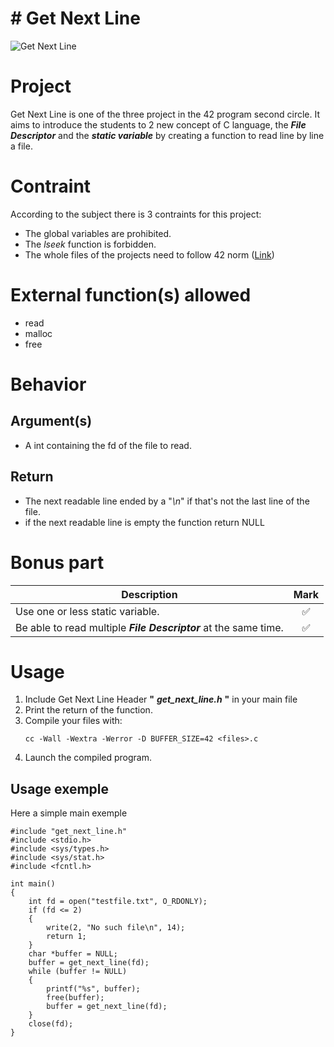 # # Get Next Line
<img alt="Get Next Line" src="https://img.shields.io/static/v1?label=Get Next Line&message=125+/+125&color=yellow&style=plastic"/>

# Project
Get Next Line is one of the three project in the 42 program second circle. It aims to introduce the students to 2 new concept of C language, the ***File Descriptor*** and the ***static variable*** by creating a function to read line by line a file.

# Contraint
According to the subject there is 3 contraints for this project:
*  The global variables are prohibited.
*  The *lseek* function is forbidden.
*  The whole files of the projects need to follow 42 norm ([Link](https://github.com/42School/norminette/blob/master/pdf/en.norm.pdf))

# External function(s) allowed
* read
* malloc
* free

# Behavior

## Argument(s)
* A int containing the fd of the file to read.

## Return
* The next readable line ended by a "*\n*" if that's not the last line of the file.
* if the next readable line is empty the function return NULL

# Bonus part
| Description | Mark |
|      --     |:----:|
| Use one or less static variable. | :white_check_mark: |
| Be able to read multiple ***File Descriptor*** at the same time. | :white_check_mark: |


# Usage

1. Include Get Next Line Header **"** ***get_next_line.h*** **"** in your main file
2. Print the return of the function.
3. Compile your files with:
    ```bash=
    cc -Wall -Wextra -Werror -D BUFFER_SIZE=42 <files>.c
    ```
4. Launch the compiled program.

 ## Usage exemple
Here a simple main exemple
```clike=
#include "get_next_line.h"
#include <stdio.h>
#include <sys/types.h>
#include <sys/stat.h>
#include <fcntl.h>

int main()
{
	int fd = open("testfile.txt", O_RDONLY);
	if (fd <= 2)
	{
		write(2, "No such file\n", 14);
		return 1;
	}
	char *buffer = NULL;
	buffer = get_next_line(fd);
	while (buffer != NULL)
	{
		printf("%s", buffer);
		free(buffer);
		buffer = get_next_line(fd);
	}
	close(fd);
}
```
